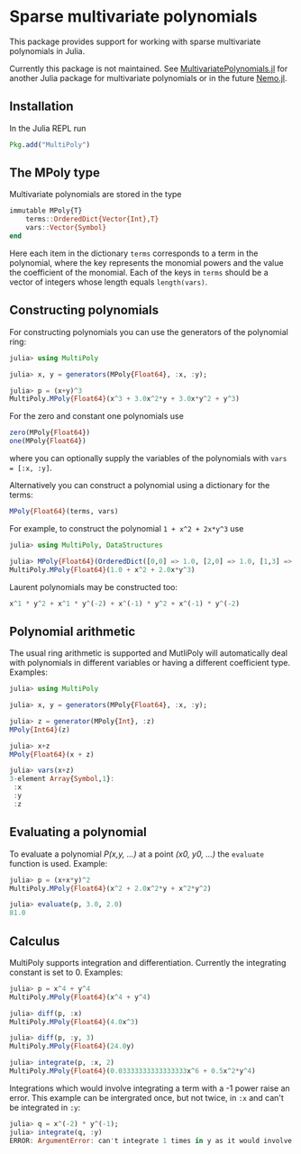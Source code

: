 # Sparse multivariate polynomials

This package provides support for working with sparse multivariate polynomials in Julia. 

Currently this package is not maintained. See [MultivariatePolynomials.jl](https://github.com/blegat/MultivariatePolynomials.jl) for another Julia package for multivariate polynomials or in the future [Nemo.jl](https://github.com/wbhart/Nemo.jl).

## Installation

In the Julia REPL run
```julia
Pkg.add("MultiPoly")
```

## The MPoly type

Multivariate polynomials are stored in the type
```julia
immutable MPoly{T}
    terms::OrderedDict{Vector{Int},T}
    vars::Vector{Symbol}
end
```
Here each item in the dictionary `terms` corresponds to a term in the polynomial, where the key represents the monomial powers and the value the coefficient of the monomial. Each of the keys in `terms` should be a vector of integers whose length equals `length(vars)`.

## Constructing polynomials

For constructing polynomials you can use the generators of the polynomial ring:
```julia
julia> using MultiPoly

julia> x, y = generators(MPoly{Float64}, :x, :y);

julia> p = (x+y)^3
MultiPoly.MPoly{Float64}(x^3 + 3.0x^2*y + 3.0x*y^2 + y^3)
```
For the zero and constant one polynomials use
```julia
zero(MPoly{Float64})
one(MPoly{Float64})
```
where you can optionally supply the variables of the polynomials with `vars = [:x, :y]`.

Alternatively you can construct a polynomial using a dictionary for the terms:
```julia
MPoly{Float64}(terms, vars)
```
For example, to construct the polynomial `1 + x^2 + 2x*y^3` use
```julia
julia> using MultiPoly, DataStructures

julia> MPoly{Float64}(OrderedDict([0,0] => 1.0, [2,0] => 1.0, [1,3] => 2.0), [:x, :y])
MultiPoly.MPoly{Float64}(1.0 + x^2 + 2.0x*y^3)
```

Laurent polynomials may be constructed too:
```julia
x^1 * y^2 + x^1 * y^(-2) + x^(-1) * y^2 + x^(-1) * y^(-2)
```

## Polynomial arithmetic

The usual ring arithmetic is supported and MutliPoly will
automatically deal with polynomials in different variables or having a
different coefficient type. Examples:

```julia
julia> using MultiPoly

julia> x, y = generators(MPoly{Float64}, :x, :y);

julia> z = generator(MPoly{Int}, :z)
MPoly{Int64}(z)

julia> x+z
MPoly{Float64}(x + z)

julia> vars(x+z)
3-element Array{Symbol,1}:
 :x
 :y
 :z
```

## Evaluating a polynomial

To evaluate a polynomial *P(x,y, ...)* at a point *(x0, y0, ...)* the `evaluate` function is used. Example:
```julia
julia> p = (x+x*y)^2
MultiPoly.MPoly{Float64}(x^2 + 2.0x^2*y + x^2*y^2)

julia> evaluate(p, 3.0, 2.0)
81.0
```

## Calculus

MultiPoly supports integration and differentiation. Currently the integrating constant is set to 0. Examples:
```julia
julia> p = x^4 + y^4
MultiPoly.MPoly{Float64}(x^4 + y^4)

julia> diff(p, :x)
MultiPoly.MPoly{Float64}(4.0x^3)

julia> diff(p, :y, 3)
MultiPoly.MPoly{Float64}(24.0y)

julia> integrate(p, :x, 2)
MultiPoly.MPoly{Float64}(0.03333333333333333x^6 + 0.5x^2*y^4)

```

Integrations which would involve integrating a term with a -1 power
raise an error. This example can be intergrated once, but not twice, in
`:x` and can't be integrated in `:y`:

```julia
julia> q = x^(-2) * y^(-1);
julia> integrate(q, :y)  
ERROR: ArgumentError: can't integrate 1 times in y as it would involve a -1 power requiring a log term
```
